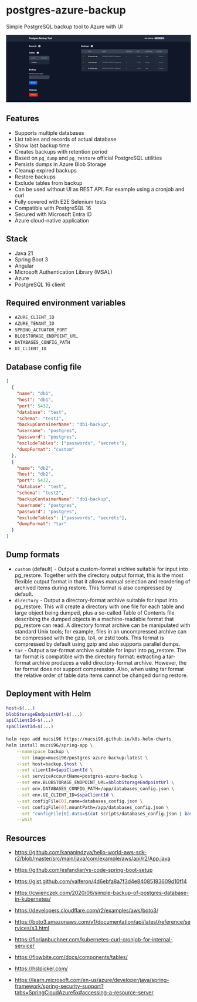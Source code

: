 # postgres-azure-backup

Simple PostgreSQL backup tool to Azure with UI

![PostgreSQL backup tool screenshot](docs/postrgress-backup-tool-1.png)

## Features

- Supports multiple databases
- List tables and records of actual database
- Show last backup time
- Creates backups with retention period
- Based on `pg_dump` and `pg_restore` official PostgreSQL utilities
- Persists dumps in Azure Blob Storage
- Cleanup expired backups
- Restore backups
- Exclude tables from backup
- Can be used without UI as REST API. For example using a cronjob and curl
- Fully covered with E2E Selenium tests
- Compatible with PostgreSQL 16
- Secured with Microsoft Entra ID
- Azure cloud-native application

## Stack

- Java 21
- Spring Boot 3
- Angular
- Microsoft Authentication Library (MSAL)
- Azure
- PostgreSQL 16 client

## Required environment variables

- `AZURE_CLIENT_ID`
- `AZURE_TENANT_ID`
- `SPRING_ACTUATOR_PORT`
- `BLOBSTORAGE_ENDPOINT_URL`
- `DATABASES_CONFIG_PATH`
- `UI_CLIENT_ID`

## Database config file

```json
[
  {
    "name": "db1",
    "host": "db1",
    "port": 5432,
    "database": "test",
    "schema": "test1",
    "backupContainerName": "db1-backup",
    "username": "postgres",
    "password": "postgres",
    "excludeTables": ["passwords", "secrets"],
    "dumpFormat": "custom"
  },
  {
    "name": "db2",
    "host": "db2",
    "port": 5432,
    "database": "test",
    "schema": "test2",
    "backupContainerName": "db1-backup",
    "username": "postgres",
    "password": "postgres",
    "excludeTables": ["passwords", "secrets"],
    "dumpFormat": "tar"
  }
]
```

## Dump formats

- `custom` (default) - Output a custom-format archive suitable for input into pg_restore. Together with the directory output format, this is the most flexible output format in that it allows manual selection and reordering of archived items during restore. This format is also compressed by default.
- `directory` - Output a directory-format archive suitable for input into pg_restore. This will create a directory with one file for each table and large object being dumped, plus a so-called Table of Contents file describing the dumped objects in a machine-readable format that pg_restore can read. A directory format archive can be manipulated with standard Unix tools; for example, files in an uncompressed archive can be compressed with the gzip, lz4, or zstd tools. This format is compressed by default using gzip and also supports parallel dumps.
- `tar` - Output a tar-format archive suitable for input into pg_restore. The tar format is compatible with the directory format: extracting a tar-format archive produces a valid directory-format archive. However, the tar format does not support compression. Also, when using tar format the relative order of table data items cannot be changed during restore.

## Deployment with Helm

```bash
host=$(...)
blobStorageEndpointUrl=$(...)
apiClientId=$(...)
spaClientId=$(...)

helm repo add mucsi96 https://mucsi96.github.io/k8s-helm-charts
helm install mucsi96/spring-app \
    --namespace backup \
    --set image=mucsi96/postgres-azure-backup:latest \
    --set host=backup.$host \
    --set clientId=$apiClientId \
    --set serviceAccountName=postgres-azure-backup \
    --set env.BLOBSTORAGE_ENDPOINT_URL=$blobStorageEndpointUrl \
    --set env.DATABASES_CONFIG_PATH=/app/databases_config.json \
    --set env.UI_CLIENT_ID=$spaClientId \
    --set configFile[0].name=databases_config.json \
    --set configFile[0].mountPath=/app/databases_config.json \
    --set "configFile[0].data=$(cat scripts/databases_config.json | base64)" \
    --wait
```

## Resources

- https://github.com/kananindzya/hello-world-aws-sdk-r2/blob/master/src/main/java/com/example/aws/api/r2/App.java
- https://github.com/esfandiar/vs-code-spring-boot-setup
- https://gist.github.com/valferon/4d6ebfa8a7f3d4e84085183609d10f14
- https://cwienczek.com/2020/06/simple-backup-of-postgres-database-in-kubernetes/
- https://developers.cloudflare.com/r2/examples/aws/boto3/
- https://boto3.amazonaws.com/v1/documentation/api/latest/reference/services/s3.html
- https://florianbuchner.com/kubernetes-curl-cronjob-for-internal-service/

- https://flowbite.com/docs/components/tables/
- https://hslpicker.com/
- https://learn.microsoft.com/en-us/azure/developer/java/spring-framework/spring-security-support?tabs=SpringCloudAzure5x#accessing-a-resource-server

